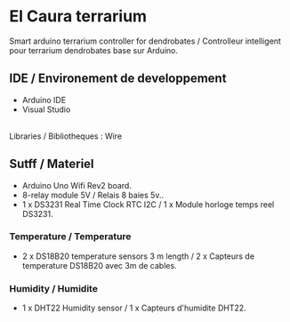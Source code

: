 # El Caura terrarium
Smart arduino terrarium controller for dendrobates / Controlleur intelligent pour terrarium dendrobates base sur Arduino.

## IDE / Environement de developpement
- Arduino IDE 
- Visual Studio
<br>
Libraries / Bibliotheques : Wire

## Sutff / Materiel
- Arduino Uno Wifi Rev2 board.
- 8-relay module 5V / Relais 8 baies 5v..
- 1 x DS3231 Real Time Clock RTC I2C / 1 x Module horloge temps reel DS3231.

### Temperature / Temperature
- 2 x DS18B20 temperature sensors 3 m length / 2 x Capteurs de temperature DS18B20 avec 3m de cables.

### Humidity / Humidite
- 1 x DHT22 Humidity sensor / 1 x Capteurs d'humidite DHT22. 
